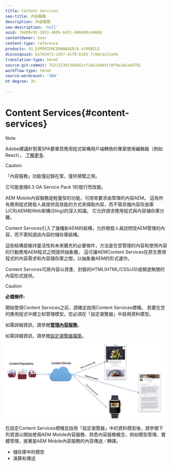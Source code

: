 ```yaml
---
title: Content Services
seo-title: 內容服務
description: 內容服務
seo-description: 'null'
uuid: 7bd09c91-3931-400b-bdfc-b064b9ca9668
contentOwner: User
content-type: reference
products: SG_EXPERIENCEMANAGER/6.4/MOBILE
discoiquuid: 6a7e5472-cb57-4c78-b183-7c6dcac11a4e
translation-type: tm+mt
source-git-commit: 75312539136bb53cf1db1de03fc0f9a1dca49791
workflow-type: tm+mt
source-wordcount: '304'
ht-degree: 3%

---
```



# Content Services{#content-services}

>[!NOTE]
>
>Adobe建議針對需SPA要單頁應用程式架構用戶端轉換的專案使用編輯器（例如React）。 [了解更多](/help/sites-developing/spa-overview.md).

>[!CAUTION]
>
>「內容服務」功能僅記錄在案，僅供預覽之用。
>
>它可能會隨6.3 GA Service Pack 1的發行而改變。

AEM Mobile內容服務是輕量型的功能，可用來要求由管理的內容AEM。 這為所有應用程式開發人員提供高效能的方式來擷取內容，而不需具備內容存放庫(JCR)AEM和Web架構(Sling)的深入知識。 它允許請求應用程式與內容儲存庫分離。

Content Services引入了幾種新AEM的結構，允許開發人員訪問受AEM管理的內容，而不需知道該內容的儲存庫結構。

這些結構是維持靈活性和未來擴充的必要條件，方法是在受管理的內容和使用內容的行動應用AEM程式之間提供抽象層。 這可讓AEMContent Services在原生應用程式的內容需求和內容儲存庫之間，以抽象層AEM的形式運作。

Content Services可將內容以資產、封裝的HTML(HTML/CSS/JS)或頻道無關的內容形式提供。

>[!CAUTION]
>
>**必備條件:**
>
>開始使用Content Services之前，請確定啟用Content Services標幟。 若要在您的應用程式中建立和管理模型，您必須在「設定瀏覽器」中啟用資料模型。
>
>如需詳細資訊，請參閱&#x200B;**[管理內容服務](/help/mobile/developing-content-services.md)**。
>
>如需詳細資訊，請參閱[設定瀏覽器檔案](/help/sites-administering/configurations.md)。

![chlimage_1-143](assets/chlimage_1-143.png)

在設定Content Services標幟並啟用「設定瀏覽器」中的資料模型後，請參閱下列資源以開始使用AEM Mobile內容服務、熟悉內容服務概念，例如模型管理、實體管理，接著是AEM Mobile內容服務的內容傳送／轉譯。

* 儲存庫中的模型
* 演算和傳送

